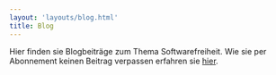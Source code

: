 ```yaml
---
layout: 'layouts/blog.html'
title: Blog
---
```

Hier finden sie Blogbeiträge zum Thema Softwarefreiheit.
Wie sie per Abonnement keinen Beitrag verpassen erfahren sie [hier](/contact).
